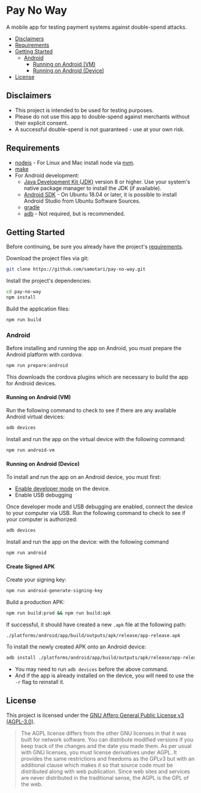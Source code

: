 # Pay No Way

A mobile app for testing payment systems against double-spend attacks.

* [Disclaimers](#disclaimers)
* [Requirements](#requirements)
* [Getting Started](#getting-started)
  * [Android](#android)
    * [Running on Android (VM)](#running-on-android-vm)
    * [Running on Android (Device)](#running-on-android-device)
* [License](#license)


## Disclaimers

* This project is intended to be used for testing purposes.
* Please do not use this app to double-spend against merchants without their explicit consent.
* A successful double-spend is not guaranteed - use at your own risk.


## Requirements

* [nodejs](https://nodejs.org/) - For Linux and Mac install node via [nvm](https://github.com/creationix/nvm).
* [make](https://www.gnu.org/software/make/)
* For Android development:
  * [Java Development Kit (JDK)](https://docs.oracle.com/javase/8/docs/technotes/guides/install/install_overview.html) version 8 or higher. Use your system's native package manager to install the JDK (if available).
  * [Android SDK](https://developer.android.com/studio/index.html) - On Ubuntu 18.04 or later, it is possible to install Android Studio from Ubuntu Software Sources.
  * [gradle](https://gradle.org/install/)
  * [adb](https://developer.android.com/studio/command-line/adb) - Not required, but is recommended.


## Getting Started

Before continuing, be sure you already have the project's [requirements](#requirements).

Download the project files via git:
```bash
git clone https://github.com/samotari/pay-no-way.git
```

Install the project's dependencies:
```bash
cd pay-no-way
npm install
```

Build the application files:
```bash
npm run build
```

### Android

Before installing and running the app on Android, you must prepare the Android platform with cordova:
```bash
npm run prepare:android
```
This downloads the cordova plugins which are necessary to build the app for Android devices.

#### Running on Android (VM)

Run the following command to check to see if there are any available Android virtual devices:
```bash
adb devices
```

Install and run the app on the virtual device with the following command:
```bash
npm run android-vm
```

#### Running on Android (Device)

To install and run the app on an Android device, you must first:
* [Enable developer mode](https://developer.android.com/studio/debug/dev-options) on the device.
* Enable USB debugging

Once developer mode and USB debugging are enabled, connect the device to your computer via USB. Run the following command to check to see if your computer is authorized:
```bash
adb devices
```

Install and run the app on the device: with the following command
```bash
npm run android
```

#### Create Signed APK

Create your signing key:
```bash
npm run android-generate-signing-key
```

Build a production APK:
```bash
npm run build:prod && npm run build:apk
```
If successful, it should have created a new `.apk` file at the following path:
```
./platforms/android/app/build/outputs/apk/release/app-release.apk
```

To install the newly created APK onto an Android device:
```bash
adb install ./platforms/android/app/build/outputs/apk/release/app-release.apk
```
* You may need to run `adb devices` before the above command.
* And if the app is already installed on the device, you will need to use the `-r` flag to reinstall it.



## License

This project is licensed under the [GNU Affero General Public License v3 (AGPL-3.0)](https://tldrlegal.com/license/gnu-affero-general-public-license-v3-(agpl-3.0)).

> The AGPL license differs from the other GNU licenses in that it was built for network software. You can distribute modified versions if you keep track of the changes and the date you made them. As per usual with GNU licenses, you must license derivatives under AGPL. It provides the same restrictions and freedoms as the GPLv3 but with an additional clause which makes it so that source code must be distributed along with web publication. Since web sites and services are never distributed in the traditional sense, the AGPL is the GPL of the web.

